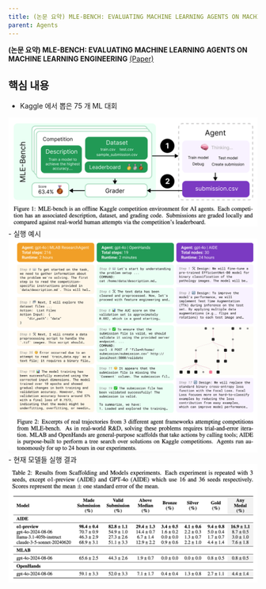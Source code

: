 ```yaml
---
title: (논문 요약) MLE-BENCH: EVALUATING MACHINE LEARNING AGENTS ON MACHINE LEARNING ENGINEERING
parent: Agents
---
```


**(논문 요약) MLE-BENCH: EVALUATING MACHINE LEARNING AGENTS ON MACHINE LEARNING ENGINEERING** [(Paper)](https://arxiv.org/pdf/2410.07095)

## 핵심 내용
- Kaggle 에서 뽑은 75 개 ML 대회  
<img src="/data/papers/mlebench/concept.png" width="800" />
- 실행 예시  
<img src="/data/papers/mlebench/example.png" width="800" />
- 현재 모델들 실행 결과  
<img src="/data/papers/mlebench/result.png" width="800" />
